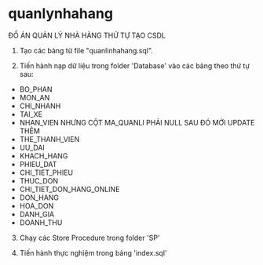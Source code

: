 # quanlynhahang
ĐỒ ÁN QUẢN LÝ NHÀ HÀNG
THỨ TỰ TẠO CSDL

1. Tạo các bảng từ file "quanlinhahang.sql".

2. Tiến hành nạp dữ liệu trong folder 'Database' vào các bảng theo thứ tự sau:
- BO_PHAN
- MON_AN
- CHI_NHANH
- TAI_XE
- NHAN_VIEN NHƯNG CỘT MA_QUANLI PHẢI NULL SAU ĐÓ MỚI UPDATE THÊM
- THE_THANH_VIEN
- UU_DAI
- KHACH_HANG
- PHIEU_DAT
- CHI_TIET_PHIEU
- THUC_DON
- CHI_TIET_DON_HANG_ONLINE
- DON_HANG
- HOA_DON
- DANH_GIA
- DOANH_THU

3. Chạy các Store Procedure trong folder 'SP'

4. Tiến hành thực nghiệm trong bảng 'index.sql' 

